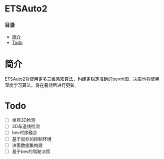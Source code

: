 # ETSAuto2
### 目录
+ [简介](#简介)
+ [Todo](#Todo)

# 简介
ETSAuto2将使用更多三维感知算法，构建更稳定准确的bev地图，决策也将使用深度学习算法。将在暑期后进行更新。

# Todo
- [ ] 单目3D检测
- [ ] 3D车道线检测
- [ ] bev时序融合
- [ ] 基于鼠标的控制环境
- [ ] 决策数据集构建
- [ ] 基于bev的驾驶决策
